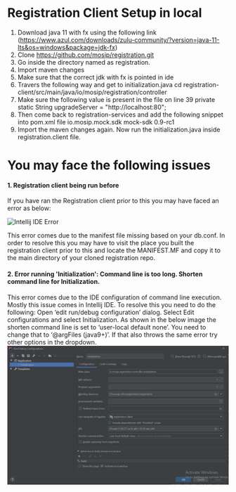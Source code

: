 # Registration Client Setup in local 
 

1. Download java 11 with fx using the following link (https://www.azul.com/downloads/zulu-community/?version=java-11-lts&os=windows&package=jdk-fx)
2. Clone https://github.com/mosip/registration.git
3. Go inside the directory named as registration.
4. Import maven changes
5. Make sure that the correct jdk with fx is pointed in ide
6. Travers the following way and get to initialization.java
cd registration-client/src/main/java/io/mosip/registration/controller
7. Make sure the following value is present in the file on line 39
private static String upgradeServer = "http://localhost:80";
8. Then come back to registration-services and add the following snippet into pom.xml file
	<dependency>
			<groupId>io.mosip.mock.sdk</groupId>
			<artifactId>mock-sdk</artifactId>
			<version>0.9-rc1</version>
		</dependency>
9. Import the maven changes again.
Now run the initialization.java inside registration.client file.



# You may face the following issues


#### 1. Registration client being run before 

If you have ran the Registration client prior to this you may have faced an error as below:

![Intellij IDE Error](https://github.com/ICTASL/UDI-poc/blob/master/documentations/localSetup/registration-client/IntelliJ_Error.png)

This error comes due to the manifest file missing based on your db.conf. 
In order to resolve this you may have to visit the place you built the registration client prior to this and locate the MANIFEST.MF and copy it to the main directory of your cloned registration repo.



#### 2. Error running 'Initialization': Command line is too long. Shorten command line for Initialization.

This error comes due to the IDE configuration of command line execution. Mostly this issue comes in Intellij IDE. To resolve this you need to do the following: 
Open ‘edit run/debug configuration’ dialog.
Select Edit configurations and select Initialization.
As shown in the below image the shorten command line is set to ‘user-local default none’. You need to change that to ‘@argFiles (java9+)’. If that also throws the same error try other options in the dropdown.
![Configuration dialog](configuration_dialog.jpg?raw=true)
